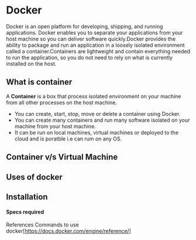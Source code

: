 # Docker
Docker is an open platform for developing, shipping, and running applications. Docker enables you to separate your applications from your host machine so you can deliver software quickly.Docker provides the ability to package and run an application in a loosely isolated environment called a container.Containers are lightweight and contain everything needed to run the application, so you do not need to rely on what is currently installed on the host.

## What is container
A **Container** is a box that process isolated environment on your machine from all other processes on the host machine.
- You can create, start, stop, move or delete a container using Docker.
- You can create many containers and run many software isolated on your machine from your host machine.
- It can be run on local machines, virtual machines or deployed to the cloud and is poratble i.e can rum on any OS.

## Container v/s Virtual Machine

## Uses of docker

## Installation

#### Specs required

References Commands to use docker[https://docs.docker.com/engine/reference/]


